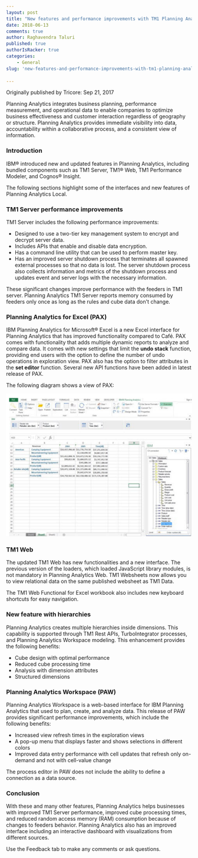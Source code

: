 ```yaml
---
layout: post
title: "New features and performance improvements with TM1 Planning Analytics"
date: 2018-06-13
comments: true
author: Raghavendra Taluri
published: true
authorIsRacker: true
categories:
    - General
slug: 'new-features-and-performance-improvements-with-tm1-planning-analytics'

---
```

Originally published by Tricore: Sep 21, 2017

Planning Analytics integrates business planning, performance measurement, and
operational data to enable companies to optimize business effectiveness and
customer interaction regardless of geography or structure. Planning Analytics
provides immediate visibility into data, accountability within a collaborative
process, and a consistent view of information.

<!--more-->

### Introduction

IBM&reg; introduced new and updated features in Planning Analytics, including
bundled components such as TM1 Server, TM1&reg; Web, TM1 Performance Modeler,
and Cognos&reg; Insight.

The following sections highlight some of the interfaces and new features of
Planning Analytics Local.

### TM1 Server performance improvements

TM1 Server includes the following performance improvements:

- Designed to use a two-tier key management system to encrypt and decrypt server
  data.
- Includes APIs that enable and disable data encryption.
- Has a command line utility that can be used to perform master key.
- Has an improved server shutdown process that terminates all spawned external
  processes so that no data is lost. The server shutdown process also collects
  information and metrics of the shutdown process and updates event and server
  logs with the necessary information.

These significant changes improve performance with the feeders in TM1 server.
Planning Analytics TM1 Server reports memory consumed by feeders only once as
long as the rules and cube data don't change.


### Planning Analytics for Excel (PAX)

IBM Planning Analytics for Microsoft&reg; Excel is a new Excel interface for
Planning Analytics that has improved functionality compared to Café. PAX comes
with functionality that adds multiple dynamic reports to analyze and compare data.
It comes with new settings that limit the **undo stack** function, providing end
users with the option to define the number of undo operations in exploration
view. PAX also has the option to filter attributes in the **set editor** function.
Several new API functions have been added in latest release of PAX.

The following diagram shows a view of PAX:

![](Pax2.png)

### TM1 Web

The updated TM1 Web has new functionalities and a new interface. The previous
version of the loaders, which loaded JavaScript library modules, is not mandatory
in Planning Analytics Web. TM1 Websheets now allows you to view relational data
on the same published websheet as TM1 Data.

The TM1 Web Functional for Excel workbook also includes new keyboard shortcuts
for easy navigation.

### New feature with hierarchies

Planning Analytics creates multiple hierarchies inside dimensions. This
capability is supported through TM1 Rest APIs, TurboIntegrator processes, and
Planning Analytics Workspace modeling. This enhancement provides the following
benefits:

- Cube design with optimal performance
- Reduced cube processing time
- Analysis with dimension attributes
- Structured dimensions

### Planning Analytics Workspace (PAW)

Planning Analytics Workspace is a web-based interface for IBM Planning Analytics
that used to plan, create, and analyze data. This release of PAW provides
significant performance improvements, which include the following benefits:

- Increased view refresh times in the exploration views
- A pop-up menu that displays faster and shows selections in different colors
- Improved data entry performance with cell updates that refresh only on-demand
  and not with cell-value change

The process editor in PAW does not include the ability to define a connection
as a data source.

### Conclusion

With these and many other features, Planning Analytics helps businesses with
improved TM1 Server performance, improved cube processing times, and reduced
random access memory (RAM) consumption because of changes to feeders behavior.
Planning Analytics also has an improved interface including an interactive
dashboard with visualizations from different sources.

Use the Feedback tab to make any comments or ask questions.

